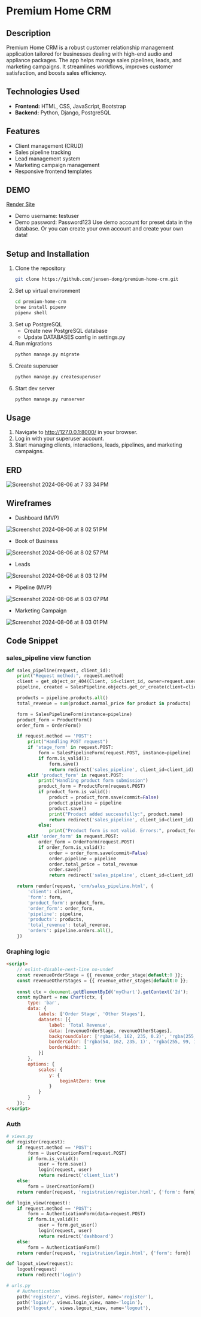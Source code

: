 # Premium Home CRM

## Description
Premium Home CRM is a robust customer relationship management application tailored for businesses dealing with high-end audio and appliance packages. The app helps manage sales pipelines, leads, and marketing campaigns. It streamlines workflows, improves customer satisfaction, and boosts sales efficiency.

## Technologies Used
- **Frontend:** HTML, CSS, JavaScript, Bootstrap
- **Backend:** Python, Django, PostgreSQL

## Features
- Client management (CRUD)
- Sales pipeline tracking
- Lead management system
- Marketing campaign management
- Responsive frontend templates

## DEMO
[Render Site](https://premium-home-crm.onrender.com/)
- Demo username: testuser
- Demo password: Password123
Use demo account for preset data in the database. Or you can create your own account and create your own data!

## Setup and Installation
1. Clone the repository
   ```zsh
   git clone https://github.com/jensen-dong/premium-home-crm.git
   ```
2. Set up virtual environment
   ```zsh
   cd premium-home-crm
   brew install pipenv
   pipenv shell
   ```
3. Set up PostgreSQL
   - Create new PostgreSQL database
   - Update DATABASES config in settings.py
4. Run migrations
   ```zsh
   python manage.py migrate
   ```
5. Create superuser
   ```zsh
   python manage.py createsuperuser
   ```
6. Start dev server
   ```zsh
   python manage.py runserver
   ```
## Usage
1. Navigate to http://127.0.0.1:8000/ in your browser.
2. Log in with your superuser account.
3. Start managing clients, interactions, leads, pipelines, and marketing campaigns.

## ERD
![Screenshot 2024-08-06 at 7 33 34 PM](https://github.com/user-attachments/assets/e6525f11-9995-4a4d-ae4d-9f00053b2879)

## Wireframes

- Dashboard (MVP)
  
![Screenshot 2024-08-06 at 8 02 51 PM](https://github.com/user-attachments/assets/b50f1523-dbbe-4ad2-8623-d1d9395ac815)

- Book of Business

![Screenshot 2024-08-06 at 8 02 57 PM](https://github.com/user-attachments/assets/94272471-1efc-4a39-8e55-41fb4e27070d)

- Leads

![Screenshot 2024-08-06 at 8 03 12 PM](https://github.com/user-attachments/assets/207fb209-99ec-4964-bf65-26ca8c241928)

- Pipeline (MVP)
  
![Screenshot 2024-08-06 at 8 03 07 PM](https://github.com/user-attachments/assets/6fe969b3-76f2-4281-930f-7309149221a5)

- Marketing Campaign

![Screenshot 2024-08-06 at 8 03 01 PM](https://github.com/user-attachments/assets/706b6fd4-bd07-432a-b65e-5b013577ac80)

## Code Snippet
### sales_pipeline view function
```python
def sales_pipeline(request, client_id):
    print("Request method:", request.method)
    client = get_object_or_404(Client, id=client_id, owner=request.user)
    pipeline, created = SalesPipeline.objects.get_or_create(client=client)

    products = pipeline.products.all()
    total_revenue = sum(product.normal_price for product in products)

    form = SalesPipelineForm(instance=pipeline)
    product_form = ProductForm()
    order_form = OrderForm()

    if request.method == 'POST':
        print("Handling POST request")
        if 'stage_form' in request.POST:
            form = SalesPipelineForm(request.POST, instance=pipeline)
            if form.is_valid():
                form.save()
                return redirect('sales_pipeline', client_id=client_id)
        elif 'product_form' in request.POST:
            print("Handling product form submission")
            product_form = ProductForm(request.POST)
            if product_form.is_valid():
                product = product_form.save(commit=False)
                product.pipeline = pipeline
                product.save()
                print("Product added successfully:", product.name)
                return redirect('sales_pipeline', client_id=client_id)
            else:
                print("Product form is not valid. Errors:", product_form.errors)
        elif 'order_form' in request.POST:
            order_form = OrderForm(request.POST)
            if order_form.is_valid():
                order = order_form.save(commit=False)
                order.pipeline = pipeline
                order.total_price = total_revenue 
                order.save()
                return redirect('sales_pipeline', client_id=client_id)

    return render(request, 'crm/sales_pipeline.html', {
        'client': client,
        'form': form,
        'product_form': product_form,
        'order_form': order_form,
        'pipeline': pipeline,
        'products': products,
        'total_revenue': total_revenue,
        'orders': pipeline.orders.all(),
    })
```

### Graphing logic
```HTML
<script>
    // eslint-disable-next-line no-undef
    const revenueOrderStage = {{ revenue_order_stage|default:0 }};
    const revenueOtherStages = {{ revenue_other_stages|default:0 }};
    
    const ctx = document.getElementById('myChart').getContext('2d');
    const myChart = new Chart(ctx, {
        type: 'bar',
        data: {
            labels: ['Order Stage', 'Other Stages'],
            datasets: [{
                label: 'Total Revenue',
                data: [revenueOrderStage, revenueOtherStages],
                backgroundColor: ['rgba(54, 162, 235, 0.2)', 'rgba(255, 99, 132, 0.2)'],
                borderColor: ['rgba(54, 162, 235, 1)', 'rgba(255, 99, 132, 1)'],
                borderWidth: 1
            }]
        },
        options: {
            scales: {
                y: {
                    beginAtZero: true
                }
            }
        }
    });
</script>
```

### Auth
```Python
# views.py
def register(request):
    if request.method == 'POST':
        form = UserCreationForm(request.POST)
        if form.is_valid():
            user = form.save()
            login(request, user)
            return redirect('client_list')
    else:
        form = UserCreationForm()
    return render(request, 'registration/register.html', {'form': form})

def login_view(request):
    if request.method == 'POST':
        form = AuthenticationForm(data=request.POST)
        if form.is_valid():
            user = form.get_user()
            login(request, user)
            return redirect('dashboard')
    else:
        form = AuthenticationForm()
    return render(request, 'registration/login.html', {'form': form})

def logout_view(request):
    logout(request)
    return redirect('login')
```
```Python
# urls.py
    # Authentication
    path('register/', views.register, name='register'),
    path('login/', views.login_view, name='login'),
    path('logout/', views.logout_view, name='logout'),
```

